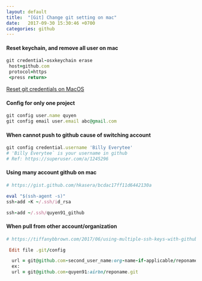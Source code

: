 ```yaml
---
layout: default
title:  "[Git] Change git setting on mac"
date:   2017-09-30 15:30:46 +0700
categories: github
---
```


#### Reset keychain, and remove all user on mac
```ruby
git credential-osxkeychain erase
 host=github.com
 protocol=https
 <press return>
```
[Reset git credentials on MacOS](https://stackoverflow.com/questions/11067818/how-do-you-reset-the-stored-credentials-in-git-credential-osxkeychain)

#### Config for only one project
```ruby
git config user.name quyen
git config email user.email abc@gmail.com
```

#### When cannot push to github cause of switching account
```ruby
git config credential.username 'Billy Everytee'
# 'Billy Everytee` is your username in github
# Ref: https://superuser.com/a/1245296
```

#### Using many account github on mac
```ruby
# https://gist.github.com/hkasera/bcdac17ff11d6442130a

eval "$(ssh-agent -s)"
ssh-add -K ~/.ssh/id_rsa

ssh-add ~/.ssh/quyen91_github
```

#### When pull from other account/organization
```ruby
# https://tiffanybbrown.com/2017/06/using-multiple-ssh-keys-with-github/index.html

 Edit file .git/config

  url = git@github.com-second_user_name:org-name-if-applicable/reponame.git
  ex:
  url = git@github.com-quyen91:airbn/reponame.git
```